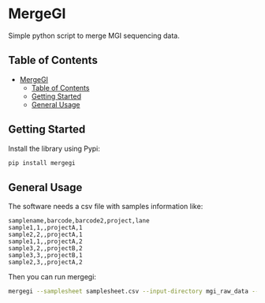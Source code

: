 # MergeGI

Simple python script to merge MGI sequencing data.

## Table of Contents

- [MergeGI](#mergegi)
  - [Table of Contents](#table-of-contents)
  - [Getting Started](#getting-started)
  - [General Usage](#general-usage)

## Getting Started

Install the library using Pypi:
```bash
pip install mergegi
```

## General Usage

The software needs a csv file with samples information like:
```csv
samplename,barcode,barcode2,project,lane
sample1,1,,projectA,1
sample2,2,,projectA,1
sample1,1,,projectA,2
sample3,2,,projectB,2
sample3,3,,projectB,1
sample2,3,,projectA,2
```

Then you can run mergegi:
```bash
mergegi --samplesheet samplesheet.csv --input-directory mgi_raw_data --output-directory merge_data --paired
```
